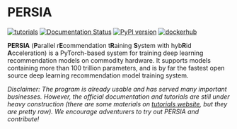 PERSIA
======

[![tutorials](https://img.shields.io/badge/tutorials-passing-green)](https://persiaml-tutorials.pages.dev) 
[![Documentation Status](https://img.shields.io/badge/documentation-passing-green)](https://persiaml.pages.dev)
 [![PyPI version](https://badge.fury.io/py/persia.svg)](https://badge.fury.io/py/persia) [![dockerhub](https://github.com/PersiaML/containers/actions/workflows/dockerhub.yml/badge.svg)](https://hub.docker.com/u/persiaml)

**PERSIA** (**P**arallel r**E**commendation t**R**aining **S**ystem with hyb**R**id **A**cceleration) is a PyTorch-based system for training deep learning recommendation models on commodity hardware. It supports models containing more than 100 trillion parameters, and is by far the fastest open source deep learning recommendation model training system.

*Disclaimer: The program is already usable and has served many important businesses. However, the official documentation and tutorials are still under heavy construction (there are some materials on [tutorials website](https://persiaml-tutorials.pages.dev), but they are pretty raw). We encourage adventurers to try out PERSIA and contribute!*
